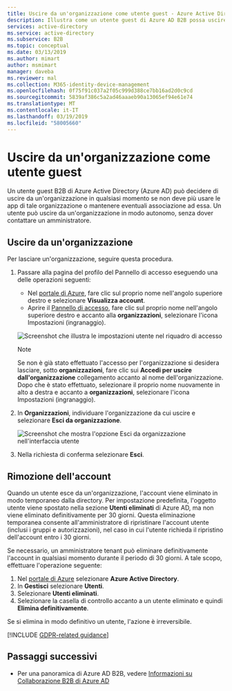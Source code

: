 ```yaml
---
title: Uscire da un'organizzazione come utente guest - Azure Active Directory | Microsoft Docs
description: Illustra come un utente guest di Azure AD B2B possa uscire da un'organizzazione usando il pannello di accesso.
services: active-directory
ms.service: active-directory
ms.subservice: B2B
ms.topic: conceptual
ms.date: 03/13/2019
ms.author: mimart
author: msmimart
manager: daveba
ms.reviewer: mal
ms.collection: M365-identity-device-management
ms.openlocfilehash: 0f75f91c037a2f05c999d388ce7bb16ad2d0c9cd
ms.sourcegitcommit: 5839af386c5a2ad46aaaeb90a13065ef94e61e74
ms.translationtype: MT
ms.contentlocale: it-IT
ms.lasthandoff: 03/19/2019
ms.locfileid: "58005660"
---
```

# <a name="leave-an-organization-as-a-guest-user"></a>Uscire da un'organizzazione come utente guest

Un utente guest B2B di Azure Active Directory (Azure AD) può decidere di uscire da un'organizzazione in qualsiasi momento se non deve più usare le app di tale organizzazione o mantenere eventuali associazione ad essa. Un utente può uscire da un'organizzazione in modo autonomo, senza dover contattare un amministratore.

## <a name="leave-an-organization"></a>Uscire da un'organizzazione

Per lasciare un'organizzazione, seguire questa procedura.

1. Passare alla pagina del profilo del Pannello di accesso eseguendo una delle operazioni seguenti:
   
   - Nel [portale di Azure](https://portal.azure.com), fare clic sul proprio nome nell'angolo superiore destro e selezionare **Visualizza account**.
   - Aprire il [Pannello di accesso](https://myapps.microsoft.com), fare clic sul proprio nome nell'angolo superiore destro e accanto alla **organizzazioni**, selezionare l'icona Impostazioni (ingranaggio).
 
   ![Screenshot che illustra le impostazioni utente nel riquadro di accesso](media/leave-the-organization/UserSettings.png) 

   > [!NOTE]
   > Se non è già stato effettuato l'accesso per l'organizzazione si desidera lasciare, sotto **organizzazioni**, fare clic sui **Accedi per uscire dall'organizzazione** collegamento accanto al nome dell'organizzazione. Dopo che è stato effettuato, selezionare il proprio nome nuovamente in alto a destra e accanto a **organizzazioni**, selezionare l'icona Impostazioni (ingranaggio).

3. In **Organizzazioni**, individuare l'organizzazione da cui uscire e selezionare **Esci da organizzazione**.

   ![Screenshot che mostra l'opzione Esci da organizzazione nell'interfaccia utente](media/leave-the-organization/LeaveOrg.png)

4. Nella richiesta di conferma selezionare **Esci**. 

## <a name="account-removal"></a>Rimozione dell'account

Quando un utente esce da un'organizzazione, l'account viene eliminato in modo temporaneo dalla directory. Per impostazione predefinita, l'oggetto utente viene spostato nella sezione **Utenti eliminati** di Azure AD, ma non viene eliminato definitivamente per 30 giorni. Questa eliminazione temporanea consente all'amministratore di ripristinare l'account utente (inclusi i gruppi e autorizzazioni), nel caso in cui l'utente richieda il ripristino dell'account entro i 30 giorni.

Se necessario, un amministratore tenant può eliminare definitivamente l'account in qualsiasi momento durante il periodo di 30 giorni. A tale scopo, effettuare l'operazione seguente:

1. Nel [portale di Azure](https://portal.azure.com) selezionare **Azure Active Directory**.
2. In **Gestisci** selezionare **Utenti**.
3. Selezionare **Utenti eliminati**.
4. Selezionare la casella di controllo accanto a un utente eliminato e quindi **Elimina definitivamente**.

Se si elimina in modo definitivo un utente, l'azione è irreversibile.

[!INCLUDE [GDPR-related guidance](../../../includes/gdpr-dsr-and-stp-note.md)]

## <a name="next-steps"></a>Passaggi successivi

- Per una panoramica di Azure AD B2B, vedere [Informazioni su Collaborazione B2B di Azure AD](what-is-b2b.md)



